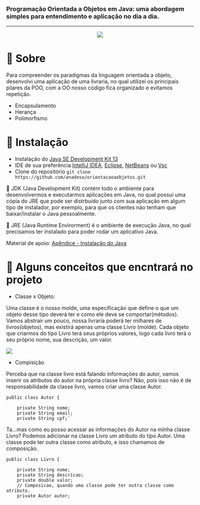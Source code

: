 ### Programação Orientada a Objetos em Java: uma abordagem simples para entendimento e aplicação no dia a dia.
------------
<p align="center">
  <img  src="https://i.imgur.com/7cTB4or.png">
</p>

# 📌 Sobre

Para compreender os paradigmas da linguagem orientada a objeto, desenvolvi uma aplicação de uma livraria, no qual utilizei os principais pilares da POO, com a OO nosso código fica organizado e evitamos repetição.
- Encapsulamento
- Herança
- Polimorfismo

# 📌 Instalação

- Instalação do  [Java SE Development Kit 13](https://www.oracle.com/java/technologies/javase-jdk13-downloads.html "Java SE Development Kit 13")
- IDE de sua preferência [IntelliJ IDEA](https://www.jetbrains.com/pt-br/idea/ "IntelliJ IDEA"), [Eclipse](https://www.eclipse.org "Eclipse"), [NetBeans](https://netbeans.org "NetBeans") ou [Vsc](https://code.visualstudio.com "Vsc")
- Clone do repositório
`git clone https://github.com/anadeso/orientacaoaobjetos.git`

🔎 JDK (Java Development Kit) contém todo o ambiente para desenvolvermos e executarmos aplicações em Java, no qual possui uma cópia do JRE que pode ser distrbuído junto com sua aplicação em algum tipo de instalador, por exemplo, para que os clientes náo tenham que baixar/instalar o Java pessoalmente. 

🔎 JRE (Java Runtime Envirorment) é o ambiente de execução Java, no qual precisamos ter instalado para poder rodar um aplicativo Java.

Material de apoio: [Apêndice - Instalação do Java](https://www.caelum.com.br/apostila-java-orientacao-objetos/apendice-instalacao-do-java/ "Apêndice - Instalação do Java")

# 📌 Alguns conceitos que encntrará no projeto

- Classe x Objeto: 

Uma classe é o nosso molde, uma especificação que define o que um objeto desse tipo deverá ter e como ele deve se comportar(métodos). Vamos abstrair um pouco, nossa livraria poderá ter milhares de livros(objetos), mas existirá apenas uma classe Livro (molde). Cada objeto que criarmos do tipo Livro terá seus próprios valores, logo cada livro terá o seu próprio nome, sua descrição, um valor.

[![](https://i.imgur.com/s5snDPY.png)](https://i.imgur.com/s5snDPY.png)
- Compisição

Perceba que na classe livro está falando informações do autor, vamos inserir os atributos do autor na própria classe livro? Não, pois isso não é de responsabilidade da classe livro, vamos criar uma classe Autor.

    public class Autor {
	
        private String nome;
        private String email;
        private String cpf;`

Ta...mas como eu posso acessar as informações do Autor na minha classe Livro? Podemos adicionar na classe Livro um atributo do tipo Autor. Uma classe pode ter outra classe como atributo, e isso chamamos de composição.

    public class Livro {
    
        private String nome;
        private String descricao;
        private double valor;
        // Composicao, quando uma classe pode ter outra classe como atributo.
        private Autor autor;




